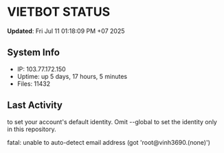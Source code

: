 # VIETBOT STATUS
**Updated**: Fri Jul 11 01:18:09 PM +07 2025

## System Info
- IP: 103.77.172.150
- Uptime: up 5 days, 17 hours, 5 minutes
- Files: 11432

## Last Activity

to set your account's default identity.
Omit --global to set the identity only in this repository.

fatal: unable to auto-detect email address (got 'root@vinh3690.(none)')
